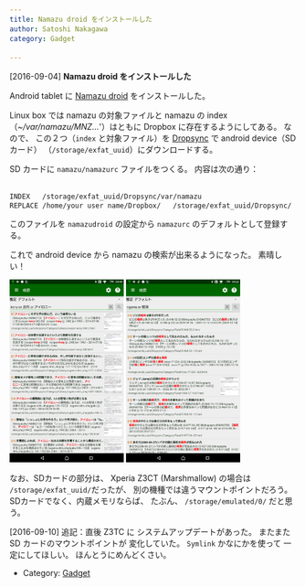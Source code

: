 ```yaml
---
title: Namazu droid をインストールした
author: Satoshi Nakagawa
category: Gadget

---
```


[2016-09-04] **Namazu droid をインストールした** 

 Android tablet に
[Namazu droid](https://play.google.com/store/apps/details?id=jp.mito.namazudroid) をインストールした。

 Linux box では namazu の対象ファイルと
namazu の index
（_~/var/namazu/MNZ..._'）はともに
Dropbox に存在するようにしてある。
なので、
この２つ（`index` と対象ファイル）を
[Dropsync](https://play.google.com/store/apps/details?id=com.ttxapps.dropsync&hl=ja) で android device（SDカード）
（`/storage/exfat_uuid`）にダウンロードする。

 SD カードに
`namazu/namazurc` ファイルをつくる。
内容は次の通り：

```

INDEX	/storage/exfat_uuid/Dropsync/var/namazu
REPLACE	/home/your user name/Dropbox/	/storage/exfat_uuid/Dropsync/

```

 このファイルを `namazudroid` の設定から
`namazurc` のデフォルトとして登録する。

 これで android device から
namazu の検索が出来るようになった。
素晴しい！

<a href="/pict/2016-09-04-namazudroid-1.jpg"><img src="/pict/2016-09-04-namazudroid-1.jpg" alt="「皮肉」の検索" width="200"/></a>
<a href="/pict/2016-09-04-namazudroid-2.jpg"><img src="/pict/2016-09-04-namazudroid-2.jpg" alt="「婚資」の検索" width="200"/></a>

 なお、SDカードの部分は、
Xperia Z3CT (Marshmallow) の場合は
`/storage/exfat_uuid/`だったが、
別の機種では違うマウントポイントだろう。
SDカードでなく、内蔵メモリならば、
たぶん、
`/storage/emulated/0/` だと思う。

 [2016-09-10] 追記：直後 Z3TC に
システムアップデートがあった。
またまた SD カードのマウントポイントが
変化していた。
`Symlink` かなにかを使って
一定にしてほしい。
ほんとうにめんどくさい。

- Category: [Gadget](https://merapano.github.io/categories.html#Gadget)


